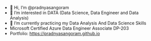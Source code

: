 - 👋 Hi, I’m @pradnyasangoram
- 👀 I’m interested in DATA (Data Science, Data Engineer and Data Analysis)
- 🌱 I’m currently practicing my Data Analysis And Data Science Skills
- Microsoft Certified Azure Data Engineer Associate DP-203
- Portfolio: https://pradnyasangoram.github.io 

<!---
pradnyasangoram/pradnyasangoram is a ✨ special ✨ repository because its `README.md` (this file) appears on your GitHub profile.
You can click the Preview link to take a look at your changes.
--->

